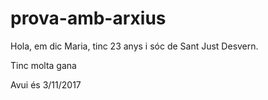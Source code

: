 # prova-amb-arxius

Hola, em dic Maria, tinc 23 anys i sóc de Sant Just Desvern.

Tinc molta gana 


Avui és 3/11/2017
